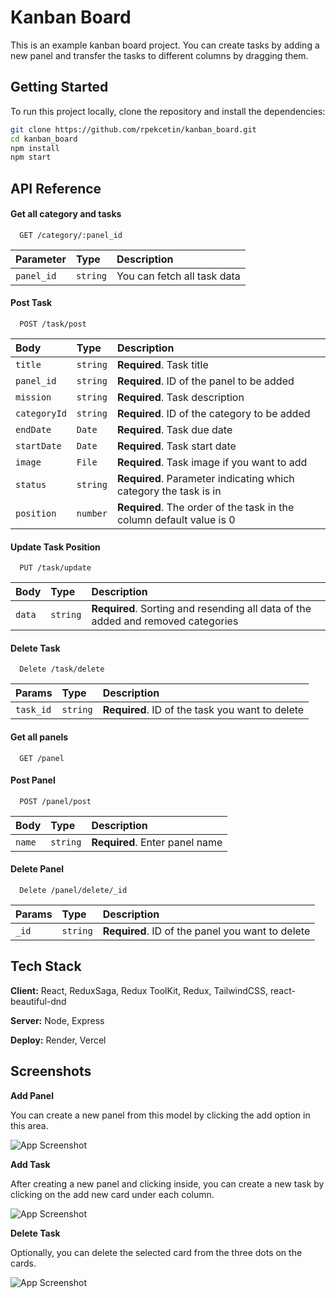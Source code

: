
# Kanban Board

This is an example kanban board project. You can create tasks by adding a new panel and transfer the tasks to different columns by dragging them.


## Getting Started

To run this project locally, clone the repository and install the dependencies:

```bash
git clone https://github.com/rpekcetin/kanban_board.git
cd kanban_board
npm install
npm start
```
## API Reference

#### Get all category and tasks

```http
  GET /category/:panel_id
```

| Parameter | Type     | Description                |
| :-------- | :------- | :------------------------- |
| `panel_id` | `string` | You can fetch all task data |

#### Post Task

```http
  POST /task/post
```

| Body | Type     | Description                       |
| :-------- | :------- | :-------------------------------- |
| `title`      | `string` | **Required**. Task title |
| `panel_id`      | `string` | **Required**. ID of the panel to be added |
| `mission`      | `string` | **Required**. Task description |
| `categoryId`      | `string` | **Required**. ID of the category to be added |
| `endDate`      | `Date` | **Required**. Task due date |
| `startDate`      | `Date` | **Required**. Task start date |
| `image`      | `File` | **Required**. Task image if you want to add |
| `status`      | `string` | **Required**. Parameter indicating which category the task is in |
| `position`      | `number` | **Required**. The order of the task in the column default value is 0 |

#### Update Task Position

```http
  PUT /task/update
```

| Body | Type     | Description                       |
| :-------- | :------- | :-------------------------------- |
| `data`      | `string` | **Required**. Sorting and resending all data of the added and removed categories |

#### Delete Task

```http
  Delete /task/delete
```

| Params | Type     | Description                       |
| :-------- | :------- | :-------------------------------- |
| `task_id`      | `string` | **Required**. ID of the task you want to delete|

#### Get all panels

```http
  GET /panel
```

#### Post Panel

```http
  POST /panel/post
```

| Body | Type     | Description                       |
| :-------- | :------- | :-------------------------------- |
| `name`      | `string` | **Required**. Enter panel name |

#### Delete Panel

```http
  Delete /panel/delete/_id
```

| Params | Type     | Description                       |
| :-------- | :------- | :-------------------------------- |
| `_id`      | `string` | **Required**. ID of the panel you want to delete|

## Tech Stack

**Client:** React, ReduxSaga, Redux ToolKit, Redux, TailwindCSS, react-beautiful-dnd

**Server:** Node, Express

**Deploy:** Render, Vercel


## Screenshots


**Add Panel**

You can create a new panel from this model by clicking the add option in this area.

![App Screenshot](https://rpekcetin.github.io/kanban_2.jpg)

**Add Task**

After creating a new panel and clicking inside, you can create a new task by clicking on the add new card under each column.

![App Screenshot](https://rpekcetin.github.io/kanban_3.jpg)

**Delete Task**

Optionally, you can delete the selected card from the three dots on the cards.

![App Screenshot](https://rpekcetin.github.io/kanban_1.jpg)

